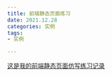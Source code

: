 ```yaml
---
title: 前端静态页面练习
date: 2021.12.28
categories: 实例
tags: 
- 实例

---
```


[这是我的前端静态页面仿写练习记录](https://logicwang.github.io/website/)